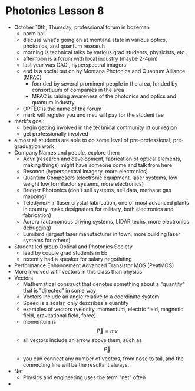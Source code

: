 # Photonics Lesson 8
- October 10th, Thursday, professional forum in bozeman
  - norm hall
  - discuss what's going on at montana state in various optics, photonics, and quantum research
  - morning is technical talks by various grad students, physicists, etc.
  - afternoon is a forum with local industry (maybe 2-4pm)
  - last year was CACI, hyperspectral imagers
  - end is a social put on by Montana Photonics and Quantum Alliance (MPAC)
    - founded by several prominent people in the area, funded by consortiuum of companies in the area
    - MPAC is raising awareness of the photonics and optics and quantum industry
  - OPTEC is the name of the forum
  - mark will register you and msu will pay for the student fee
- mark's goal:
  - begin getting involved in the technical community of our region
  - get professionally involved
- almost all students are able to do some level of pre-professional, pre-graduation work
- Company Names and people, explore them
  - Advr (research and development, fabrication of optical elements, making things) might have someone come and talk from here
  - Resonon (hyperspectral imagery, more electronics)
  - Quantum Composers (electronic equipment, laser systems, low weight low formfactor systems, more electronics)
  - Bridger Photonics (don't sell systems, sell data, methane gas mapping)
  - Teledyne/Flir (laser crystal fabrication, one of most advanced plants in country, make designators for military, both electronics and fabrication)
  - Aurora (autonomous driving systems, LIDAR techs, more electronics debugging)
  - Lumibird (largest laser manufacturer in town, more building laser systems for others)
- Student led group Optical and Photonics Society
  - lead by couple grad students in EE
  - recently had a speaker for salary negotiating
- Performance Enhancement Advanced Transistor MOS (PeatMOS)
- More involved with vectors in this class than physics
- Vectors
  - Mathematical construct that denotes something about a "quantity" that is "directed" in some way
  - Vectors include an angle relative to a coordinate system
  - Speed is a scalar, only describes a quantity
  - examples of vectors (velocity, momentum, electric field, magnetic field, gravitational field, force)
  - momentum is $$\vec{P}=mv$$
  - all vectors include an arrow above them, such as $$\vec{P}$$
  - you can connect any number of vectors, from nose to tail, and the connecting line will be the resultant always.
- Net
  - Physics and engineering uses the term "net" often
- 
